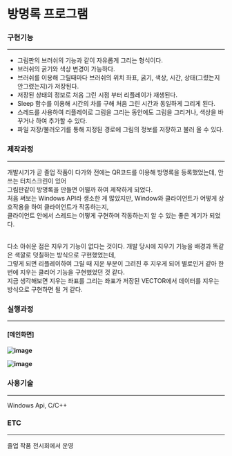 # 방명록 프로그램


<h3> 구현기능 </h3> <hr>

-  그림판의 브러쉬의 기능과 같이 자유롭게 그리는 형식이다. <br>
- 브러쉬의 굵기와 색상 변경이 가능하다. <br>
- 브러쉬를 이용해 그릴때마다 브러쉬의 위치 좌표, 굵기, 색상, 시간, 상태(그렸는지 안그렸는지)가 저장된다.<br>
- 저장된 상태의 정보로 처음 그린 시점 부터 리플레이가 재생된다. <br>
- Sleep 함수를 이용해 시간의 차를 구해 처음 그린 시간과 동일하게 그리게 된다. <br>
- 스레드를 사용하여 리플레이로 그림을 그리는 동안에도 그림을 그리거나, 색상을 바꾸거나 하여 추가할 수 있다.
- 파일 저장/불러오기를 통해 지정된 경로에 그림의 정보를 저장하고 불러 올 수 있다.
<h3> 제작과정 </h3> <hr>
개발시기가 곧 졸업 작품이 다가와 전에는 QR코드를 이용해 방명록을 등록했었는데, 안 쓰는 터치스크린이 있어 <br>
그림판같이 방명록을 만들면 어떨까 하여 제작하게 되었다. <br>
처음 써보는 Windows API라 생소한 게 많았지만, Window와 클라이언트가 어떻게 상호작용을 하여 클라이언트가 작동하는지, <br>
클라이언트 안에서 스레드는 어떻게 구현하며 작동하는지 알 수 있는 좋은 계기가 되었다.<br><br>

다소 아쉬운 점은 지우기 기능이 없다는 것이다. 개발 당시에 지우기 기능을 배경과 똑같은 색깔로 덧칠하는 방식으로 구현했었는데,<br>
그렇게 되면 리플레이하여 그릴 때 지운 부분이 그려진 후 지우게 되어 별로인거 같아 한 번에 지우는 클리어 기능을 구현했었던 것 같다. <br>
지금 생각해보면 지우는 좌표를 그리는 좌표가 저장된 VECTOR에서 데이터를 지우는 방식으로 구현하면 될 거 같다.

<h3> 실행과정 </h3><hr>

<h4> [메인화면] <h4>
  
![image](https://user-images.githubusercontent.com/69779719/188817030-b7a25654-f07d-475d-9ea8-b4259fc2baff.png)

![image](https://user-images.githubusercontent.com/69779719/188821337-1f7b74e9-784e-48d2-9370-5d6980268a13.png)


<h3> 사용기술 </h3> <hr>
Windows Api, C/C++

<h3> ETC </h3> <hr>
졸업 작품 전시회에서 운영



